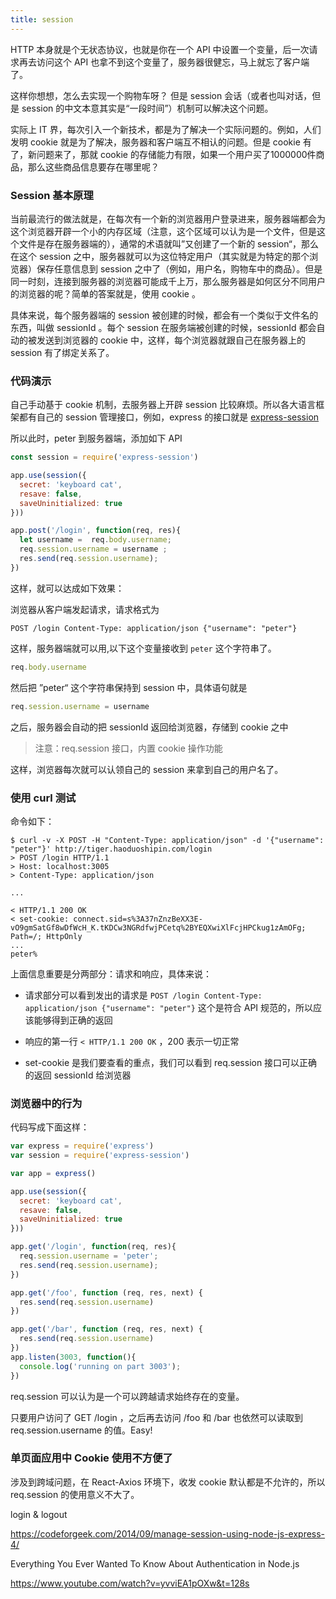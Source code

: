 ```yaml
---
title: session
---
```


HTTP 本身就是个无状态协议，也就是你在一个 API 中设置一个变量，后一次请求再去访问这个 API 也拿不到这个变量了，服务器很健忘，马上就忘了客户端了。

这样你想想，怎么去实现一个购物车呀？ 但是 session 会话（或者也叫对话，但是 session 的中文本意其实是“一段时间”）机制可以解决这个问题。

实际上 IT 界，每次引入一个新技术，都是为了解决一个实际问题的。例如，人们发明 cookie 就是为了解决，服务器和客户端互不相认的问题。但是 cookie 有了，新问题来了，那就 cookie 的存储能力有限，如果一个用户买了1000000件商品，那么这些商品信息要存在哪里呢？

### Session 基本原理

当前最流行的做法就是，在每次有一个新的浏览器用户登录进来，服务器端都会为这个浏览器开辟一个小的内存区域（注意，这个区域可以认为是一个文件，但是这个文件是存在服务器端的），通常的术语就叫”又创建了一个新的 session“，那么在这个 session 之中，服务器就可以为这位特定用户（其实就是为特定的那个浏览器）保存任意信息到 session 之中了（例如，用户名，购物车中的商品）。但是同一时刻，连接到服务器的浏览器可能成千上万，那么服务器是如何区分不同用户的浏览器的呢？简单的答案就是，使用 cookie 。

具体来说，每个服务器端的 session 被创建的时候，都会有一个类似于文件名的东西，叫做 sessionId 。每个 session 在服务端被创建的时候，sessionId 都会自动的被发送到浏览器的 cookie 中，这样，每个浏览器就跟自己在服务器上的 session 有了绑定关系了。

### 代码演示

自己手动基于 cookie 机制，去服务器上开辟 session 比较麻烦。所以各大语言框架都有自己的 session 管理接口，例如，express 的接口就是 [express-session](https://github.com/expressjs/session)

所以此时，peter 到服务器端，添加如下 API

```js
const session = require('express-session')

app.use(session({
  secret: 'keyboard cat',
  resave: false,
  saveUninitialized: true
}))

app.post('/login', function(req, res){
  let username =  req.body.username;
  req.session.username = username ;
  res.send(req.session.username);
})
```

这样，就可以达成如下效果：

浏览器从客户端发起请求，请求格式为

```
POST /login Content-Type: application/json {"username": "peter"}
```

这样，服务器端就可以用,以下这个变量接收到 `peter` 这个字符串了。

```js
req.body.username
```

然后把 ”peter“ 这个字符串保持到 session 中，具体语句就是

```js
req.session.username = username
```

之后，服务器会自动的把 sessionId 返回给浏览器，存储到 cookie 之中

>注意：req.session 接口，内置 cookie 操作功能

这样，浏览器每次就可以认领自己的 session 来拿到自己的用户名了。

### 使用 curl 测试

命令如下：

```
$ curl -v -X POST -H "Content-Type: application/json" -d '{"username": "peter"}' http://tiger.haoduoshipin.com/login
> POST /login HTTP/1.1
> Host: localhost:3005
> Content-Type: application/json

...

< HTTP/1.1 200 OK
< set-cookie: connect.sid=s%3A37nZnzBeXX3E-vO9gmSatGf8wDfWcH_K.tKDCw3NGRdfwjPCetq%2BYEQXwiXlFcjHPCkug1zAmOFg; Path=/; HttpOnly
...
peter%
```

上面信息重要是分两部分：请求和响应，具体来说：

- 请求部分可以看到发出的请求是 `POST /login Content-Type: application/json {"username": "peter"}` 这个是符合 API 规范的，所以应该能够得到正确的返回

- 响应的第一行 `< HTTP/1.1 200 OK` ，200 表示一切正常

- set-cookie 是我们要查看的重点，我们可以看到 req.session 接口可以正确的返回 sessionId 给浏览器

### 浏览器中的行为

代码写成下面这样：

```js
var express = require('express')
var session = require('express-session')

var app = express()

app.use(session({
  secret: 'keyboard cat',
  resave: false,
  saveUninitialized: true
}))

app.get('/login', function(req, res){
  req.session.username = 'peter';
  res.send(req.session.username);
})

app.get('/foo', function (req, res, next) {
  res.send(req.session.username)
})

app.get('/bar', function (req, res, next) {
  res.send(req.session.username)
})
app.listen(3003, function(){
  console.log('running on part 3003');
})
```

req.session 可以认为是一个可以跨越请求始终存在的变量。

只要用户访问了 GET /login ，之后再去访问 /foo 和 /bar 也依然可以读取到 req.session.username 的值。Easy!

### 单页面应用中 Cookie 使用不方便了

涉及到跨域问题，在 React-Axios 环境下，收发 cookie 默认都是不允许的，所以 req.session 的使用意义不大了。

login & logout

https://codeforgeek.com/2014/09/manage-session-using-node-js-express-4/

Everything You Ever Wanted To Know About Authentication in Node.js

https://www.youtube.com/watch?v=yvviEA1pOXw&t=128s

